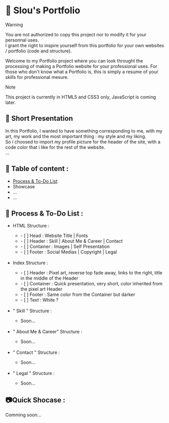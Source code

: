 # 📂 Slou's Portfolio

> [!WARNING]
> You are not authorized to copy this project nor to modify it for your personnal uses.\
> I grant the right to inspire yourself from this portfolio for your own websites / portfolio (code and structure).

Welcome to my Portfolio project where you can look throught the processing of making a Portfolio website for your professional uses. 
For those who don't know what a Portfolio is, this is simply a resume of your skills for professional mesure.

> [!NOTE]
> This project is currently in HTML5 and CSS3 only, JavaScript is coming later.

## 📓 Short Presentation
In this Portfolio, I wanted to have something corresponding to me, with my art, my work and the most important thing : my style and my liking.\
So i choosed to import my profile picture for the header of the site, with a code color that i like for the rest of the website.\
...

## 🔖 Table of content : 
<ul>
  <li><a href="https://github.com/slouowzee/Web-Portfolio#process--to-do-list-">Process & To-Do List</a></li>
  <li><a>Showcase</a></li>
  <li><a>...</a></li>
  <li><a>...</a></li>
</ul>

## 📑 Process & To-Do List :
<ul>
  <li>HTML Structure : </li>
  <ul>
    <li>- [ ] Head : Website Title | Fonts</li>
    <li>- [ ] Header : Skill | About Me & Career | Contact</li>
    <li>- [ ] Container : Images | Self Presentation</li>
    <li>- [ ] Footer : Social Medias | Copyright | Legal</li>
  </ul>

  <br>

  <li>Index Structure : </li>
  <ul>
    <li>- [ ] Header : Pixel art, reverse top fade away, links to the right, title in the middle of the Header</li>
    <li>- [ ] Container : Quick presentation, very short, color inherited from the pixel art Header</li>
    <li>- [ ] Footer : Same color from the Container but darker</li>
    <li>- [ ] Text : White ?</li>
  </ul>
  
  <br>
  
  <li>" Skill " Structure : </li>
  <ul>
    <li>Soon...</li>
  </ul>
  
  <br>
  
  <li>" About Me & Career" Structure : </li>
  <ul>
    <li>Soon...</li>
  </ul>
  
  <br>
  
  <li>" Contact " Structure : </li>
  <ul>
    <li>Soon...</li>
  </ul>
  
  <br>
  
  <li>" Legal " Structure : </li>
  <ul>
    <li>Soon...</li>
  </ul>
</ul>

## 📷Quick Shocase : 
Comming soon...
